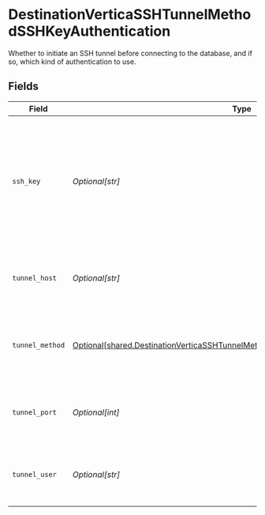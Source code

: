 # DestinationVerticaSSHTunnelMethodSSHKeyAuthentication

Whether to initiate an SSH tunnel before connecting to the database, and if so, which kind of authentication to use.


## Fields

| Field                                                                                                                                                                              | Type                                                                                                                                                                               | Required                                                                                                                                                                           | Description                                                                                                                                                                        | Example                                                                                                                                                                            |
| ---------------------------------------------------------------------------------------------------------------------------------------------------------------------------------- | ---------------------------------------------------------------------------------------------------------------------------------------------------------------------------------- | ---------------------------------------------------------------------------------------------------------------------------------------------------------------------------------- | ---------------------------------------------------------------------------------------------------------------------------------------------------------------------------------- | ---------------------------------------------------------------------------------------------------------------------------------------------------------------------------------- |
| `ssh_key`                                                                                                                                                                          | *Optional[str]*                                                                                                                                                                    | :heavy_check_mark:                                                                                                                                                                 | OS-level user account ssh key credentials in RSA PEM format ( created with ssh-keygen -t rsa -m PEM -f myuser_rsa )                                                                |                                                                                                                                                                                    |
| `tunnel_host`                                                                                                                                                                      | *Optional[str]*                                                                                                                                                                    | :heavy_check_mark:                                                                                                                                                                 | Hostname of the jump server host that allows inbound ssh tunnel.                                                                                                                   |                                                                                                                                                                                    |
| `tunnel_method`                                                                                                                                                                    | [Optional[shared.DestinationVerticaSSHTunnelMethodSSHKeyAuthenticationTunnelMethod]](undefined/models/shared/destinationverticasshtunnelmethodsshkeyauthenticationtunnelmethod.md) | :heavy_check_mark:                                                                                                                                                                 | Connect through a jump server tunnel host using username and ssh key                                                                                                               |                                                                                                                                                                                    |
| `tunnel_port`                                                                                                                                                                      | *Optional[int]*                                                                                                                                                                    | :heavy_minus_sign:                                                                                                                                                                 | Port on the proxy/jump server that accepts inbound ssh connections.                                                                                                                | 22                                                                                                                                                                                 |
| `tunnel_user`                                                                                                                                                                      | *Optional[str]*                                                                                                                                                                    | :heavy_check_mark:                                                                                                                                                                 | OS-level username for logging into the jump server host.                                                                                                                           |                                                                                                                                                                                    |